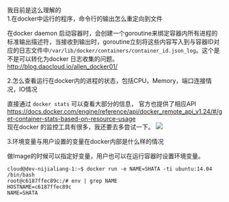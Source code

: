 我目前是这么理解的  
1.在docker中运行的程序，命令行的输出怎么重定向到文件
  
在docker daemon 启动容器时，会创建一个goroutine来绑定容器内所有进程的标准输出描述符，当接收到输出时，goroutine立刻将这些内容写入到与容器ID对应的日志文件中`/var/lib/docker/containers/container_id.json_log`。这个是不是可以转化为docker 日志收集的问题。  
http://blog.daocloud.io/allen_docker01/


2.怎么查看运行在docker内的进程的状态，包括CPU，Memory，端口连接情况，IO情况

直接通过 `docker stats` 可以查看大部分的信息， 官方也提供了相应API
https://docs.docker.com/engine/reference/api/docker_remote_api_v1.24/#/get-container-stats-based-on-resource-usage  
现在docker 的监控工具有很多，我还要去多尝试一下。
![](http://i.imgur.com/E1ae87u.png)

3.环境变量与用户设置的变量在docker内部是什么样的情况

做Image的时候可以指定好变量，用户也可以在运行容器时设置环境变量。

	cloud@dev-nijialiang-1:~$ docker run -e NAME=SHATA -ti ubuntu:14.04 /bin/bash
	root@c6187ffec89c:/# env | grep NAME
	HOSTNAME=c6187ffec89c
	NAME=SHATA
